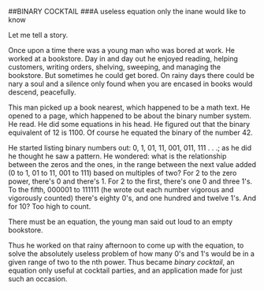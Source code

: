 ##BINARY COCKTAIL
###A useless equation only the inane would like to know

Let me tell a story.

Once upon a time there was a young man who was bored at work.  He worked at a bookstore.  Day in and day out he enjoyed reading, helping customers, writing orders, shelving, sweeping, and managing the bookstore.  But sometimes he could get bored.  On rainy days there could be nary a soul and a silence only found when you are encased in books would descend, peacefully. 

This man picked up a book nearest, which happened to be a math text.  He opened to a page, which happened to be about the binary number system.  He read.  He did some equations in his head.  He figured out that the binary equivalent of 12 is 1100. Of course he equated the binary of the number 42. 

He started listing binary numbers out: 0, 1, 01, 11, 001, 011, 111 . . .; as he did he thought he saw a pattern.  He wondered: what is the relationship between the zeros and the ones, in the range between the next value added (0 to 1, 01 to 11, 001 to 111) based on multiples of two? For 2 to the zero power, there's 0 and there's 1.  For 2 to the first, there's one 0 and three 1's.  To the fifth, 000001 to 111111 (he wrote out each number vigorous and vigorously counted) there's eighty 0's, and one hundred and twelve 1's.  And for 10?  Too high to count.

There must be an equation, the young man said out loud to an empty bookstore. 

Thus he worked on that rainy afternoon to come up with the equation, to solve the absolutely useless problem of how many 0's and 1's would be in a given range of two to the nth power.  Thus became *binary cocktail*, an equation only useful at cocktail parties, and an application made for just such an occasion. 



